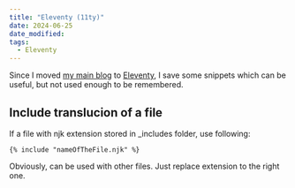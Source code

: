 ```yaml
---
title: "Eleventy (11ty)"
date: 2024-06-25
date_modified: 
tags:
  - Eleventy
---
```


Since I moved [my main blog](https://justtext.net/) to [Eleventy](https://www.11ty.dev/), I save some snippets which can be useful, but not used enough to be remembered.

## Include translucion of a file

If a file with njk extension stored in _includes folder, use following:

`{% include "nameOfTheFile.njk" %}`

Obviously, can be used with other files. Just replace extension to the right one.
